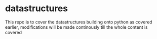 # datastructures
This repo is to cover the datastructures building onto python as covered earlier, modifications will be made continously till the whole content is covered
